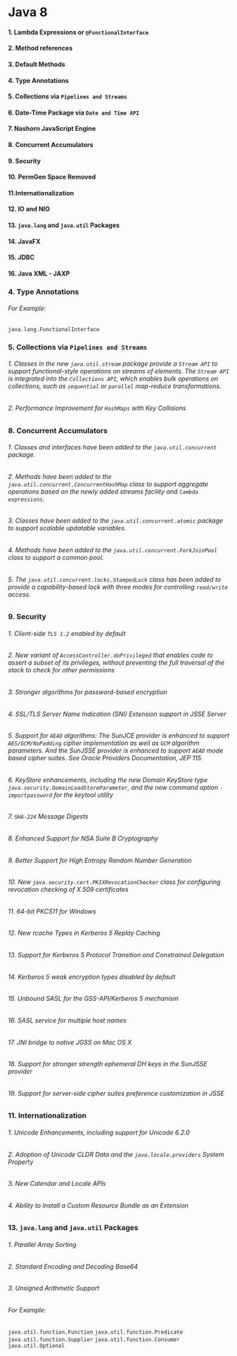 # Java 8
#### 1. Lambda Expressions or `@FunctionalInterface`
#### 2. Method references
#### 3. Default Methods
#### 4. Type Annotations
#### 5. Collections via `Pipelines and Streams`
#### 6. Date-Time Package via `Date and Time API`
#### 7. Nashorn JavaScript Engine
#### 8. Concurrent Accumulators
#### 9. Security
#### 10. PermGen Space Removed
#### 11.Internationalization
#### 12. IO and NIO
#### 13. `java.lang` and `java.util` Packages
#### 14. JavaFX
#### 15. JDBC
#### 16. Java XML - JAXP


### 4. Type Annotations
###### For Example:
`java.lang.FunctionalInterface`

### 5. Collections via `Pipelines and Streams`
###### 1. Classes in the new `java.util.stream` package provide a `Stream API` to support functional-style operations on streams of elements. The `Stream API` is integrated into the `Collections API`, which enables bulk operations on collections, such as `sequential` or `parallel` map-reduce transformations.
###### 2. Performance Improvement for `HashMaps` with Key Collisions

### 8. Concurrent Accumulators
###### 1. Classes and interfaces have been added to the `java.util.concurrent` package.
###### 2. Methods have been added to the `java.util.concurrent.ConcurrentHashMap` class to support aggregate operations based on the newly added streams facility and `lambda expressions`.
###### 3. Classes have been added to the `java.util.concurrent.atomic` package to support scalable updatable variables.
###### 4. Methods have been added to the `java.util.concurrent.ForkJoinPool` class to support a common pool.
###### 5. The `java.util.concurrent.locks.StampedLock` class has been added to provide a capability-based lock with three modes for controlling `read/write` access.


### 9. Security
###### 1. Client-side `TLS 1.2` enabled by default
###### 2. New variant of `AccessController.doPrivileged` that enables code to assert a subset of its privileges, without preventing the full traversal of the stack to check for other permissions
###### 3. Stronger algorithms for password-based encryption
###### 4. SSL/TLS Server Name Indication (SNI) Extension support in JSSE Server
###### 5. Support for `AEAD` algorithms: The SunJCE provider is enhanced to support `AES/GCM/NoPadding` cipher implementation as well as `GCM` algorithm parameters. And the SunJSSE provider is enhanced to support `AEAD` mode based cipher suites. See Oracle Providers Documentation, JEP 115.
###### 6. KeyStore enhancements, including the new Domain KeyStore type `java.security.DomainLoadStoreParameter`, and the new command option `-importpassword` for the keytool utility
###### 7. `SHA-224` Message Digests
###### 8. Enhanced Support for NSA Suite B Cryptography
###### 9. Better Support for High Entropy Random Number Generation
###### 10. New `java.security.cert.PKIXRevocationChecker` class for configuring revocation checking of X.509 certificates
###### 11. 64-bit PKCS11 for Windows
###### 12. New rcache Types in Kerberos 5 Replay Caching
###### 13. Support for Kerberos 5 Protocol Transition and Constrained Delegation
###### 14. Kerberos 5 weak encryption types disabled by default
###### 15. Unbound SASL for the GSS-API/Kerberos 5 mechanism
###### 16. SASL service for multiple host names
###### 17. JNI bridge to native JGSS on Mac OS X
###### 18. Support for stronger strength ephemeral DH keys in the SunJSSE provider
###### 19. Support for server-side cipher suites preference customization in JSSE

### 11. Internationalization
###### 1. Unicode Enhancements, including support for Unicode 6.2.0
###### 2. Adoption of Unicode CLDR Data and the `java.locale.providers` System Property
###### 3. New Calendar and Locale APIs
###### 4. Ability to Install a Custom Resource Bundle as an Extension

### 13. `java.lang` and `java.util` Packages
###### 1. Parallel Array Sorting
###### 2. Standard Encoding and Decoding Base64
###### 3. Unsigned Arithmetic Support
###### For Example:
`java.util.function.Function`
`java.util.function.Predicate`
`java.util.function.Supplier`
`java.util.function.Consumer`
`java.util.Optional`